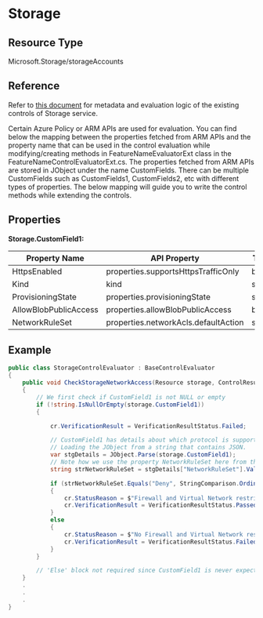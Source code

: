 # Storage

## Resource Type
Microsoft.Storage/storageAccounts

## Reference
Refer to [this document](https://github.com/azsk/AzTS-docs/blob/main/Control%20coverage/Feature/Storage.md) for metadata and evaluation logic of the existing controls of Storage service. 

Certain Azure Policy or ARM APIs are used for evaluation. You can find below the mapping between the properties fetched from ARM APIs and the property name that can be used in the control evaluation while modifying/creating methods in FeatureNameEvaluatorExt class in the FeatureNameControlEvaluatorExt.cs. The properties fetched from ARM APIs are stored in JObject under the name CustomFields. There can be multiple CustomFields such as CustomFields1, CustomFields2, etc with different types of properties. The below mapping will guide you to write the control methods while extending the controls.

## Properties

**Storage.CustomField1:**

| Property Name | API Property | Type |
|---|---|---|
| HttpsEnabled | properties.supportsHttpsTrafficOnly | bool |
| Kind |kind|string|
|ProvisioningState|properties.provisioningState|string|
|AllowBlobPublicAccess|properties.allowBlobPublicAccess|bool|
|NetworkRuleSet|properties.networkAcls.defaultAction|string|

## Example

``` CS
public class StorageControlEvaluator : BaseControlEvaluator
{
    public void CheckStorageNetworkAccess(Resource storage, ControlResult cr)
    {
        // We first check if CustomField1 is not NULL or empty
        if (!string.IsNullOrEmpty(storage.CustomField1))
        {

            cr.VerificationResult = VerificationResultStatus.Failed;

            // CustomField1 has details about which protocol is supported by Storage for traffic
            // Loading the JObject from a string that contains JSON.
            var stgDetails = JObject.Parse(storage.CustomField1);
            // Note how we use the property NetworkRuleSet here from the extracted JObject stgDetails.
            string strNetworkRuleSet = stgDetails["NetworkRuleSet"].Value<string>();

            if (strNetworkRuleSet.Equals("Deny", StringComparison.OrdinalIgnoreCase))
            {
                cr.StatusReason = $"Firewall and Virtual Network restrictions are defined for this storage";
                cr.VerificationResult = VerificationResultStatus.Passed;
            }
            else
            {
                cr.StatusReason = $"No Firewall and Virtual Network restrictions are defined for this storage";
                cr.VerificationResult = VerificationResultStatus.Failed;
            }
        }

        // 'Else' block not required since CustomField1 is never expected to be null
    }
    .
    .
    .
}
```
